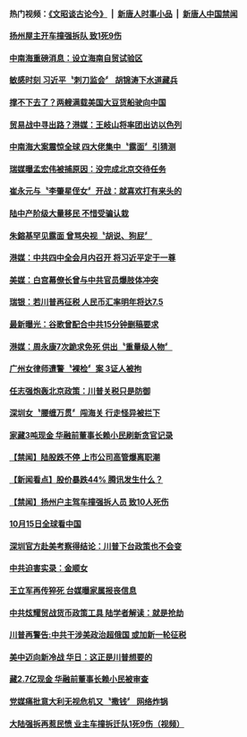 #### 热门视频：[《文昭谈古论今》](https://github.com/gfw-breaker/wenzhao/blob/master/README.md?t=10160934) &nbsp;|&nbsp; [新唐人时事小品](https://github.com/gfw-breaker/ntdtv-comedy/blob/master/README.md?t=10160934) &nbsp;|&nbsp; [新唐人中国禁闻](https://github.com/gfw-breaker/ntdtv-news/blob/master/README.md?t=10160934)


#### [扬州屋主开车撞强拆队 致1死9伤](../pages/news204/a1395574.md?t=10160934) 

#### [中南海重磅消息：设立海南自贸试验区](../pages/news204/a1395568.md?t=10160934) 

#### [敏感时刻 习近平〝刺刀监会〞 胡锦涛下水道藏兵](../pages/news204/a1395433.md?t=10160934) 

#### [撑不下去了？两艘满载美国大豆货船驶向中国](../pages/news204/a1395564.md?t=10160934) 

#### [贸易战中寻出路？港媒：王岐山将率团出访以色列](../pages/news204/a1395563.md?t=10160934) 

#### [中南海大案震惊全球 四大佬集中〝露面〞引猜测](../pages/news204/a1395560.md?t=10160934) 

#### [瑞媒曝孟宏伟被捕原因：没完成北京交待任务](../pages/news204/a1395561.md?t=10160934) 

#### [崔永元与〝李肇星侄女〞开战：就喜欢打有来头的](../pages/news204/a1395559.md?t=10160934) 

#### [陆中产阶级大量移民 不惜受骗认栽](../pages/news204/a1395556.md?t=10160934) 

#### [朱鎔基罕见露面 曾骂央视〝胡说、狗屁〞](../pages/news204/a1395395.md?t=10160934) 

#### [港媒：中共四中全会月内召开  将习近平定于一尊](../pages/news204/a1395550.md?t=10160934) 

#### [美媒：白宫幕僚长曾与中共官员爆肢体冲突](../pages/news204/a1395530.md?t=10160934) 

#### [瑞银：若川普再征税 人民币汇率明年将达7.5](../pages/news204/a1395529.md?t=10160934) 

#### [最新曝光：谷歌曾配合中共15分钟删稿要求](../pages/news204/a1395527.md?t=10160934) 


#### [港媒：周永康7次跪求免死 供出〝重量级人物〞](../pages/news204/a1395421.md?t=10160934) 

#### [广州女律师遭警〝裸检〞案  3证人被拘](../pages/news204/a1395514.md?t=10160934) 

#### [任志强炮轰北京政策：川普关税只是防御](../pages/news204/a1395424.md?t=10160934) 

#### [深圳女〝腰缠万贯〞闯海关 行走怪异被拦下](../pages/news204/a1395512.md?t=10160934) 

#### [家藏3吨现金 华融前董事长赖小民刷新贪官记录](../pages/news204/a1395466.md?t=10160934) 

#### [【禁闻】陆股跌不停 上市公司高管爆离职潮](../pages/news204/a1395488.md?t=10160934) 

#### [【新闻看点】股价暴跌44% 腾讯发生什么？](../pages/news204/a1395487.md?t=10160934) 

#### [【禁闻】扬州户主驾车撞强拆人员 致10人死伤](../pages/news204/a1395486.md?t=10160934) 

#### [10月15日全球看中国](../pages/news204/a1395471.md?t=10160934) 

#### [深圳官方赴美考察得结论：川普下台政策也不会变](../pages/news204/a1395470.md?t=10160934) 

#### [中共迫害实录：金顺女](../pages/news204/a1395469.md?t=10160934) 

#### [王立军再传猝死 台媒曝家属报丧信息](../pages/news204/a1395461.md?t=10160934) 


#### [中共炫耀贸战货币政策工具 陆学者解读：就是抢劫](../pages/news204/a1395459.md?t=10160934) 

#### [川普再警告:中共干涉美政治超俄国 或加新一轮征税](../pages/news204/a1395457.md?t=10160934) 

#### [美中迈向新冷战 华日：这正是川普想要的](../pages/news204/a1395450.md?t=10160934) 

#### [藏2.7亿现金 华融前董事长赖小民被审查](../pages/news204/a1395448.md?t=10160934) 

#### [党媒痛批意大利无视危机又〝撒钱〞 网络炸锅](../pages/news204/a1395447.md?t=10160934) 

#### [大陆强拆再惹民愤 业主车撞拆迁队1死9伤（视频）](../pages/news204/a1395437.md?t=10160934) 

